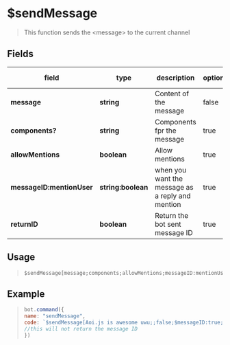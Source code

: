 # $sendMessage
> This function sends the &lt;message&gt; to the current channel

## Fields
|field|type|description|optional|default value|
|-----|----|-----------|--------|-------------|
|**message**|**string**|Content of the message|false|-|
|**components?**|**string**|Components fpr the message|true|-|
|**allowMentions**|**boolean**|Allow mentions|true|-|
|**messageID:mentionUser**|**string:boolean**|when you want the message as a reply and mention|true|-|
|**returnID**|**boolean**|Return the bot sent message ID|true|-|

## Usage
> ```
> $sendMessage[message;components;allowMentions;messageID:mentionUser;returnID]
> ```

## Example
> ```javascript
> bot.command({
> name: "sendMessage",
> code: `$sendMessage[Aoi.js is awesome uwu;;false;$messageID:true;no]`
> //this will not return the message ID
> })
> ```
